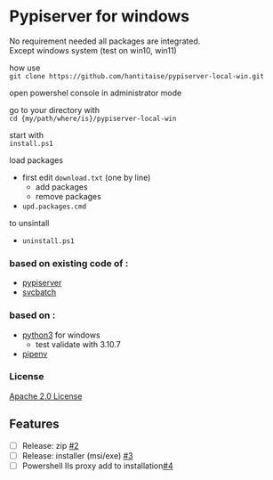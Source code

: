 # Pypiserver for windows

No requirement needed all packages are integrated. \
Except windows system (test on win10, win11)

how use \
```git clone https://github.com/hantitaise/pypiserver-local-win.git```

open powershel console in administrator mode

go to your directory with \
```cd {my/path/where/is}/pypiserver-local-win```

start with \
```install.ps1```

load packages 

* first edit ```download.txt``` (one by line)
  * add packages 
  * remove packages
* ```upd.packages.cmd```

to unsintall 

* ```uninstall.ps1```


### based on existing code of :

* [pypiserver](https://github.com/pypiserver/pypiserver)
* [svcbatch](https://github.com/mturk/svcbatch) 

### based on :

* [python3](https://www.python.org/) for windows 
  * test validate with 3.10.7
* [pipenv](https://github.com/pypa/pipenv)

### License

[Apache 2.0 License](https://www.apache.org/licenses/LICENSE-2.0)

## Features

- [ ]  Release: zip [#2](https://github.com/hantitaise/pypiserver-local-win/issues/2)
- [ ]  Release: installer (msi/exe) [#3](https://github.com/hantitaise/pypiserver-local-win/issues/3)
- [ ]  Powershell IIs proxy add to installation[#4](https://github.com/hantitaise/pypiserver-local-win/issues/4)
